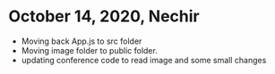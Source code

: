 # October 14, 2020, Nechir
- Moving back App.js to src folder
- Moving image folder to public folder.
- updating conference code to read image and some small changes